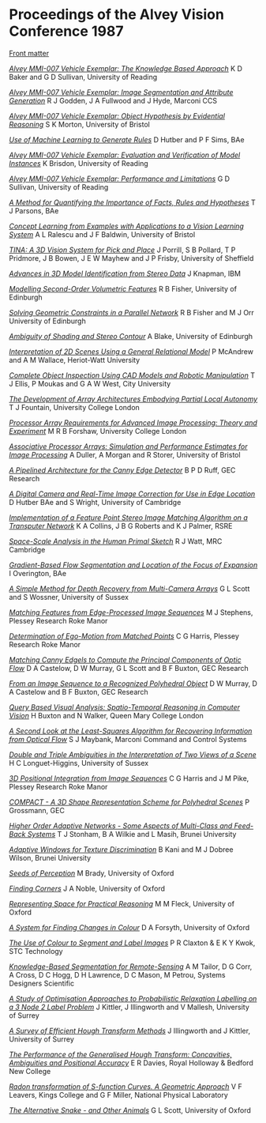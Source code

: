 # Proceedings of the Alvey Vision Conference 1987

[Front matter](avc-87-000.pdf)

[_Alvey MMI-007 Vehicle Exemplar: The Knowledge Based Approach_](avc-87-001.pdf)
K D Baker and G D Sullivan,
University of Reading

[_Alvey MMI-007 Vehicle Exemplar: Image Segmentation and Attribute Generation_](avc-87-002.pdf)
R J Godden, J A Fullwood and J Hyde,
Marconi CCS

[_Alvey MMI-007 Vehicle Exemplar: Object Hypothesis by Evidential Reasoning_](avc-87-003.pdf)
S K Morton,
University of Bristol

[_Use of Machine Learning to Generate Rules_](avc-87-004.pdf)
D Hutber and P F Sims,
BAe

[_Alvey MMI-007 Vehicle Exemplar: Evaluation and Verification of Model Instances_](avc-87-005.pdf)
K Brisdon,
University of Reading

[_Alvey MMI-007 Vehicle Exemplar: Performance and Limitations_](avc-87-006.pdf)
G D Sullivan,
University of Reading

[_A Method for Quantifying the Importance of Facts, Rules and Hypotheses_](avc-87-007.pdf)
T J Parsons,
BAe

[_Concept Learning from Examples with Applications to a Vision Learning System_](avc-87-008.pdf)
A L Ralescu and J F Baldwin,
University of Bristol

[_TINA: A 3D Vision System for Pick and Place_](avc-87-009.pdf)
J Porrill, S B Pollard, T P Pridmore, J B Bowen, J E W Mayhew and J P Frisby,
University of Sheffield

[_Advances in 3D Model Identification from Stereo Data_](avc-87-010.pdf)
J Knapman,
IBM

[_Modelling Second-Order Volumetric Features_](avc-87-011.pdf)
R B Fisher, University of Edinburgh

[_Solving Geometric Constraints in a Parallel Network_](avc-87-012.pdf)
R B Fisher and M J Orr
University of Edinburgh

[_Ambiguity of Shading and Stereo Contour_](avc-87-013.pdf)
A Blake,
University of Edinburgh

[_Interpretation of 2D Scenes Using a General Relational Model_](avc-87-014.pdf)
P McAndrew and A M Wallace,
Heriot-Watt University

[_Complete Object Inspection Using CAD Models and Robotic Manipulation_](avc-87-015.pdf)
T J Ellis, P Moukas and G A W West,
City University

[_The Development of Array Architectures Embodying Partial Local Autonomy_](avc-87-016.pdf)
T J Fountain,
University College London

[_Processor Array Requirements for Advanced Image Processing: Theory and Experiment_](avc-87-017.pdf)
M R B Forshaw,
University College London

[_Associative Processor Arrays: Simulation and Performance Estimates for Image Processing_](avc-87-018.pdf)
A Duller, A Morgan and R Storer,
University of Bristol

[_A Pipelined Architecture for the Canny Edge Detector_](avc-87-019.pdf)
B P D Ruff,
GEC Research

[_A Digital Camera and Real-Time Image Correction for Use in Edge Location_](avc-87-020.pdf)
D Hutber BAe and S Wright,
University of Cambridge

[_Implementation of a Feature Point Stereo Image Matching Algorithm on a Transputer Network_](avc-87-021.pdf)
K A Collins, J B G Roberts and K J Palmer,
RSRE

[_Space-Scale Analysis in the Human Primal Sketch_](avc-87-022.pdf)
R J Watt,
MRC Cambridge

[_Gradient-Based Flow Segmentation and Location of the Focus of Expansion_](avc-87-023.pdf)
I Overington,
BAe

[_A Simple Method for Depth Recovery from Multi-Camera Arrays_](avc-87-024.pdf)
G L Scott and S Wossner,
University of Sussex

[_Matching Features from Edge-Processed Image Sequences_](avc-87-025.pdf)
M J Stephens,
Plessey Research Roke Manor

[_Determination of Ego-Motion from Matched Points_](avc-87-026.pdf)
C G Harris,
Plessey Research Roke Manor

[_Matching Canny Edgels to Compute the Principal Components of Optic Flow_](avc-87-027.pdf)
D A Castelow, D W Murray, G L Scott and B F Buxton,
GEC Research

[_From an Image Sequence to a Recognized Polyhedral Object_](avc-87-028.pdf)
D W Murray, D A Castelow and B F Buxton,
GEC Research

[_Query Based Visual Analysis: Spatio-Temporal Reasoning in Computer Vision_](avc-87-029.pdf)
H Buxton and N Walker,
Queen Mary College London

[_A Second Look at the Least-Squares Algorithm for Recovering Information from Optical Flow_](avc-87-030.pdf)
S J Maybank,
Marconi Command and Control Systems

[_Double and Triple Ambiguities in the Interpretation of Two Views of a Scene_](avc-87-031.pdf)
H C Longuet-Higgins,
University of Sussex

[_3D Positional Integration from Image Sequences_](avc-87-032.pdf)
C G Harris and J M Pike,
Plessey Research Roke Manor

[_COMPACT - A 3D Shape Representation Scheme for Polyhedral Scenes_](avc-87-033.pdf)
P Grossmann,
GEC

[_Higher Order Adaptive Networks - Some Aspects of Multi-Class and Feed-Back Systems_](avc-87-034.pdf)
T J Stonham, B A Wilkie and L Masih,
Brunei University

[_Adaptive Windows for Texture Discrimination_](avc-87-035.pdf)
B Kani and M J Dobree Wilson, Brunei University

[_Seeds of Perception_](avc-87-036.pdf)
M Brady,
University of Oxford

[_Finding Corners_](avc-87-037.pdf)
J A Noble,
University of Oxford

[_Representing Space for Practical Reasoning_](avc-87-038.pdf)
M M Fleck,
University of Oxford

[_A System for Finding Changes in Colour_](avc-87-039.pdf)
D A Forsyth,
University of Oxford

[_The Use of Colour to Segment and Label Images_](avc-87-040.pdf)
P R Claxton & E K Y Kwok,
STC Technology

[_Knowledge-Based Segmentation for Remote-Sensing_](avc-87-041.pdf)
A M Tailor, D G Corr, A Cross, D C Hogg, D H Lawrence, D C Mason, M Petrou,
Systems Designers Scientific

[_A Study of Optimisation Approaches to Probabilistic Relaxation Labelling on a 3 Node 2 Label Problem_](avc-87-042.pdf)
J Kittler, J Illingworth and V Mallesh,
University of Surrey

[_A Survey of Efficient Hough Transform Methods_](avc-87-043.pdf)
J Illingworth and J Kittler,
University of Surrey

[_The Performance of the Generalised Hough Transform: Concavities, Ambiguities and Positional Accuracy_](avc-87-044.pdf)
E R Davies,
Royal Holloway & Bedford New College

[_Radon transformation of S-function Curves. A Geometric Approach_](avc-87-045.pdf)
V F Leavers,
Kings College and G F Miller, National Physical Laboratory

[_The Alternative Snake - and Other Animals_](avc-87-046.pdf)
G L Scott,
University of Oxford


